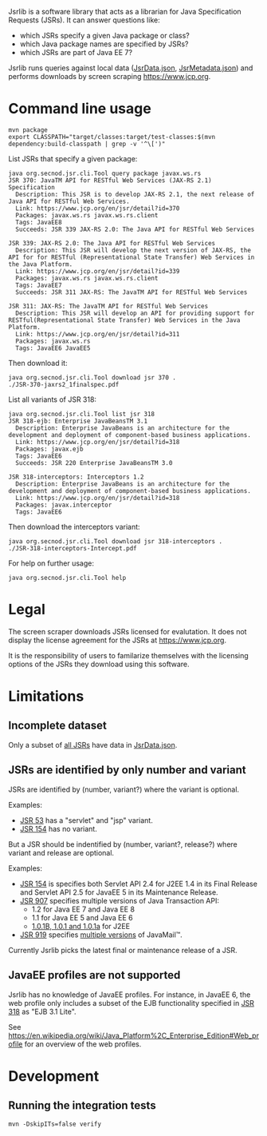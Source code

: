 Jsrlib is a software library that acts as a librarian for Java Specification
Requests (JSRs). It can answer questions like:

* which JSRs specify a given Java package or class?
* which Java package names are specified by JSRs?
* which JSRs are part of Java EE 7?

Jsrlib runs queries against local data
([JsrData.json](src/main/resources/org/secnod/jsr/store/JsrData.json),
[JsrMetadata.json](src/main/resources/org/secnod/jsr/store/JsrMetadata.json))
and performs downloads by screen scraping <https://www.jcp.org>.


# Command line usage

    mvn package
    export CLASSPATH="target/classes:target/test-classes:$(mvn dependency:build-classpath | grep -v '^\[')"

List JSRs that specify a given package:

    java org.secnod.jsr.cli.Tool query package javax.ws.rs
    JSR 370: JavaTM API for RESTful Web Services (JAX-RS 2.1) Specification
      Description: This JSR is to develop JAX-RS 2.1, the next release of Java API for RESTful Web Services.
      Link: https://www.jcp.org/en/jsr/detail?id=370
      Packages: javax.ws.rs javax.ws.rs.client
      Tags: JavaEE8
      Succeeds: JSR 339 JAX-RS 2.0: The Java API for RESTful Web Services

    JSR 339: JAX-RS 2.0: The Java API for RESTful Web Services
      Description: This JSR will develop the next version of JAX-RS, the API for for RESTful (Representational State Transfer) Web Services in the Java Platform.
      Link: https://www.jcp.org/en/jsr/detail?id=339
      Packages: javax.ws.rs javax.ws.rs.client
      Tags: JavaEE7
      Succeeds: JSR 311 JAX-RS: The JavaTM API for RESTful Web Services

    JSR 311: JAX-RS: The JavaTM API for RESTful Web Services
      Description: This JSR will develop an API for providing support for RESTful(Representational State Transfer) Web Services in the Java Platform.
      Link: https://www.jcp.org/en/jsr/detail?id=311
      Packages: javax.ws.rs
      Tags: JavaEE6 JavaEE5


Then download it:

    java org.secnod.jsr.cli.Tool download jsr 370 .
    ./JSR-370-jaxrs2_1finalspec.pdf

List all variants of JSR 318:

    java org.secnod.jsr.cli.Tool list jsr 318
    JSR 318-ejb: Enterprise JavaBeansTM 3.1
      Description: Enterprise JavaBeans is an architecture for the development and deployment of component-based business applications.
      Link: https://www.jcp.org/en/jsr/detail?id=318
      Packages: javax.ejb
      Tags: JavaEE6
      Succeeds: JSR 220 Enterprise JavaBeansTM 3.0

    JSR 318-interceptors: Interceptors 1.2
      Description: Enterprise JavaBeans is an architecture for the development and deployment of component-based business applications.
      Link: https://www.jcp.org/en/jsr/detail?id=318
      Packages: javax.interceptor
      Tags: JavaEE6

Then download the interceptors variant:

    java org.secnod.jsr.cli.Tool download jsr 318-interceptors .
    ./JSR-318-interceptors-Intercept.pdf

For help on further usage:

    java org.secnod.jsr.cli.Tool help


# Legal

The screen scraper downloads JSRs licensed for evalutation. It does not display the license agreement for the JSRs at <https://www.jcp.org>.

It is the responsibility of users to familarize themselves with the licensing options of the JSRs they download using this software.


# Limitations

## Incomplete dataset

Only a subset of [all JSRs](https://www.jcp.org/en/jsr/all) have data in
[JsrData.json](src/main/resources/org/secnod/jsr/store/JsrData.json).

## JSRs are identified by only number and variant

JSRs are identified by (number, variant?) where the variant is optional.

Examples:

  * [JSR 53](https://www.jcp.org/en/jsr/detail?id=53) has a "servlet" and "jsp"
    variant.
  * [JSR 154](https://www.jcp.org/en/jsr/detail?id=154) has no variant.

But a JSR should be indentified by (number, variant?, release?) where variant
and release are optional.

Examples:

  * [JSR 154](https://www.jcp.org/en/jsr/detail?id=154) is specifies both
    Servlet API 2.4 for J2EE 1.4 in its Final Release and Servlet API 2.5 for
    JavaEE 5 in its Maintenance Release.
  * [JSR 907](https://www.jcp.org/en/jsr/detail?id=907) specifies multiple
    versions of Java Transaction API:
    * 1.2 for Java EE 7 and Java EE 8
    * 1.1 for Java EE 5 and Java EE 6
    * [1.0.1B, 1.0.1 and 1.0.1a](http://www.oracle.com/technetwork/java/javaee/tech/jta-138684.html)
      for J2EE
 * [JSR 919](https://jcp.org/en/jsr/detail?id=919) specifies
   [multiple versions](https://stackoverflow.com/questions/45723816/single-jsr-multiple-api-versions)
   of JavaMail™.

Currently Jsrlib picks the latest final or maintenance release of a JSR.

## JavaEE profiles are not supported

Jsrlib has no knowledge of JavaEE profiles. For instance, in JavaEE 6, the web
profile only includes a subset of the EJB functionality specified in
[JSR 318](https://www.jcp.org/en/jsr/detail?id=318) as "EJB 3.1 Lite".

See
<https://en.wikipedia.org/wiki/Java_Platform%2C_Enterprise_Edition#Web_profile>
for an overview of the web profiles.


# Development

## Running the integration tests

    mvn -DskipITs=false verify

